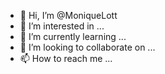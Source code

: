- 👋 Hi, I’m @MoniqueLott
- 👀 I’m interested in ...
- 🌱 I’m currently learning ...
- 💞️ I’m looking to collaborate on ...
- 📫 How to reach me ...

<!---
MoniqueLott/MoniqueLott is a ✨ special ✨ repository because its `README.md` (this file) appears on your GitHub profile.
You can click the Preview link to take a look at your changes.
--->

